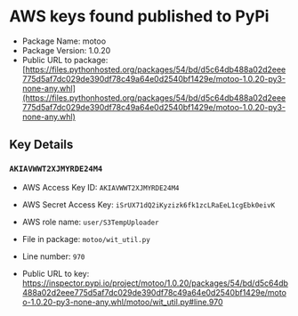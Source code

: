 # AWS keys found published to PyPi

* Package Name: motoo
* Package Version: 1.0.20
* Public URL to package: [https://files.pythonhosted.org/packages/54/bd/d5c64db488a02d2eee775d5af7dc029de390df78c49a64e0d2540bf1429e/motoo-1.0.20-py3-none-any.whl](https://files.pythonhosted.org/packages/54/bd/d5c64db488a02d2eee775d5af7dc029de390df78c49a64e0d2540bf1429e/motoo-1.0.20-py3-none-any.whl)

## Key Details

### `AKIAVWWT2XJMYRDE24M4`

* AWS Access Key ID: `AKIAVWWT2XJMYRDE24M4`
* AWS Secret Access Key: `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` 
* AWS role name: `user/S3TempUploader`
* File in package: `motoo/wit_util.py`
* Line number: `970`

* Public URL to key: https://inspector.pypi.io/project/motoo/1.0.20/packages/54/bd/d5c64db488a02d2eee775d5af7dc029de390df78c49a64e0d2540bf1429e/motoo-1.0.20-py3-none-any.whl/motoo/wit_util.py#line.970


